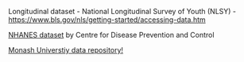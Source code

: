 
Longitudinal dataset - National Longitudinal Survey of Youth (NLSY) - https://www.bls.gov/nls/getting-started/accessing-data.htm

[NHANES dataset](https://wwwn.cdc.gov/nchs/nhanes/) by Centre for Disease Prevention and Control

[Monash Universtiy data repository!](https://bridges.monash.edu/groups)


